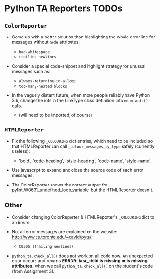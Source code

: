# Python TA Reporters TODOs

## `ColorReporter`

- Come up with a better solution than highlighting the whole error line for messages without `node` attributes:
  - `bad-whitespace`
  - `trailing-newlines`

- Consider a special code-snippet and highlight strategy for unusual messages such as:
  - `always-returning-in-a-loop`
  - `too-many-nested-blocks`

- In the vaguely distant future, when more people reliably have Python 3.6,
  change the ints in the LineType class definition into `enum.auto()` calls.
  - (will need to be imported, of course)

## `HTMLReporter`

- Fix the following `_COLOURING` dict entries, which need to be included so that HTMLReporter can call `_colour_messages_by_type` safely (currently useless):
  - 'bold', 'code-heading', 'style-heading', 'code-name', 'style-name'

- Use javascript to expand and close the source code of each error messages.

- The ColorReporter shows the correct output for pylint.W0631_undefined_loop_variable, but the HTMLReporter doesn't.

## Other

- Consider changing ColorReporter & HTMLReporter's `_COLOURING` dict to an Enum.

- Not all error messages are explained on the website: http://www.cs.toronto.edu/~david/pyta/:
  - `C0305 (trailing-newlines)`

- `python_ta.check_all()` does not work on all code now. An unexpected error occurs and returns **ERROR: last_child is missing or is missing attributes.** when we call `python_ta.check_all()` on the student's code (from Assignment 3).
